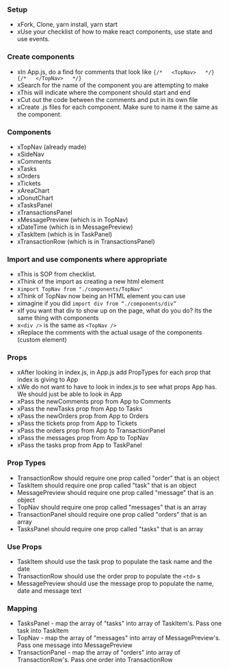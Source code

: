 ### Setup
* xFork, Clone, yarn install, yarn start
* xUse your checklist of how to make react components, use state and use events.

### Create components
* xIn App.js, do a find for comments that look like `{/*   <TopNav>   */}  {/*   </TopNav>   */}`
* xSearch for the name of the component you are attempting to make
* xThis will indicate where the component should start and end
* xCut out the code between the comments and put in its own file
* xCreate .js files for each component. Make sure to name it the same as the component.

### Components
* xTopNav (already made)
* xSideNav
* xComments
* xTasks
* xOrders
* xTickets
* xAreaChart
* xDonutChart
* xTasksPanel
* xTransactionsPanel
* xMessagePreview (which is in TopNav)
* xDateTime (which is in MessagePreview)
* xTaskItem (which is in TaskPanel)
* xTransactionRow (which is in TransactionsPanel)

### Import and use components where appropriate
* xThis is SOP from checklist.
* xThink of the import as creating a new html element
* x`import TopNav from "./components/TopNav"`
* xThink of TopNav now being an HTML element you can use
* ximagine if you did `import div from “./components/div”`
* xIf you want that div to show up on the page, what do you do? Its the same thing with components
* x`<div />` is the same as `<TopNav />`
* xReplace the comments with the actual usage of the components (custom element)

### Props
* xAfter looking in index.js, in App.js add PropTypes for each prop that index is giving to App
* xWe do not want to have to look in index.js to see what props App has. We should just be able to look in App
* xPass the newComments prop from App to Comments
* xPass the newTasks prop from App to Tasks
* xPass the newOrders prop from App to Orders
* xPass the tickets prop from App to Tickets
* xPass the orders prop from App to TransactionPanel
* xPass the messages prop from App to TopNav
* xPass the tasks prop from App to TaskPanel

### Prop Types
* TransactionRow should require one prop called "order" that is an object
* TaskItem should require one prop called "task" that is an object
* MessagePreview should require one prop called "message" that is an object
* TopNav should require one prop called "messages" that is an array
* TransactionPanel should require one prop called "orders" that is an array
* TasksPanel should require one prop called "tasks" that is an array

### Use Props
* TaskItem should use the task prop to populate the task name and the date
* TransactionRow should use the order prop to populate the `<td>` s
* MessagePreview should use the message prop to populate the name, date and message text

### Mapping
* TasksPanel - map the array of "tasks" into array of TaskItem's. Pass one task into TaskItem
* TopNav - map the array of "messages" into array of MessagePreview's. Pass one message into MessagePreview
* TransactionPanel - map the array of "orders" into array of TransactionRow's. Pass one order into TransactionRow
